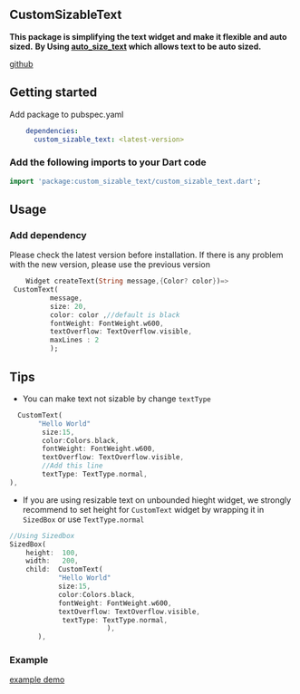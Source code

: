 ## CustomSizableText

**This package is simplifying the text widget and make it flexible and auto sized.**
**By Using [auto_size_text](https://pub.dev/packages/auto_size_text) which allows text to be auto sized.**

[github](https://github.com/ElGenius-developer/custom_sizable_text)

## Getting started
Add package to pubspec.yaml
``` yaml
    dependencies:
      custom_sizable_text: <latest-version>
```
### Add the following imports to your Dart code

```dart
import 'package:custom_sizable_text/custom_sizable_text.dart';
```


## Usage

### Add dependency

Please check the latest version before installation.
If there is any problem with the new version, please use the previous version

```dart
    Widget createText(String message,{Color? color})=>
 CustomText(
          message,
          size: 20,
          color: color ,//default is black
          fontWeight: FontWeight.w600,
          textOverflow: TextOverflow.visible,
          maxLines : 2
          );
```
## Tips 
- You can make text not sizable by change `textType`
```dart
  CustomText(
       "Hello World"
        size:15,
        color:Colors.black,
        fontWeight: FontWeight.w600,
        textOverflow: TextOverflow.visible,
        //Add this line
        textType: TextType.normal,
),
```
- If you are using resizable text on unbounded hieght widget, we strongly recommend to set height for `CustomText` widget by wrapping it in `SizedBox` or use ` TextType.normal `
 
```dart
//Using Sizedbox
SizedBox(
    height:  100,
    width:   200,
    child:  CustomText(
            "Hello World"
            size:15,
            color:Colors.black,
            fontWeight: FontWeight.w600,
            textOverflow: TextOverflow.visible,
             textType: TextType.normal,
                        ),
       ),
```

### Example

[example demo](https://github.com/ElGenius-developer/custom_sizable_text/tree/main/example/lib/main.dart)

